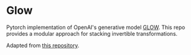 # Glow
Pytorch implementation of OpenAI's generative model [GLOW](https://github.com/openai/glow). This repo provides a modular approach for stacking invertible transformations. 

Adapted from [this repository](https://github.com/pclucas/pytorch-glow).
